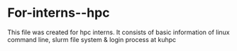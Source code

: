 # For-interns--hpc
This file was created for hpc interns.
It consists of basic information of linux command line, slurm file system & login process at kuhpc
